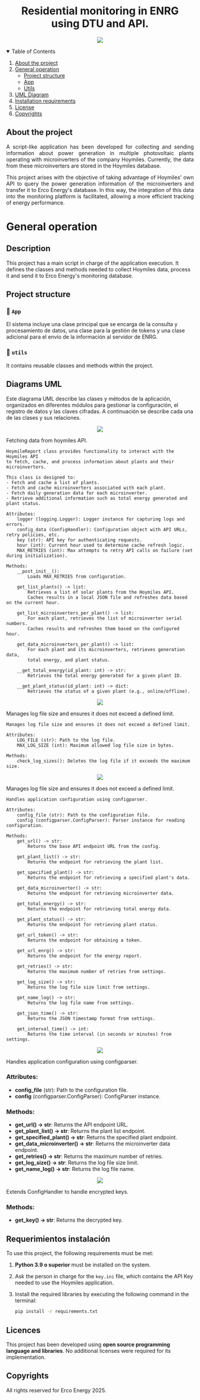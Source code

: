 <h1 align="center">Residential monitoring in ENRG using DTU and API. 
</h1>

<p align="center">
<img  align="center" src="./img/logo.png">
</p>

<!-- TABLE OF CONTENTS -->
<details open="open">
    <summary>Table of Contents</summary>
    <ol>
        <li><a href="#about-the-project">About the project</a></li>
        <li><a href="#Funcionamiento_general">General operation</a>
            <ul>
                <li><a href="#structure_project">Project structure </a></li>
                <li><a href="#app">App</a></li>
                <li><a href="#utils">Utils</a></li>
            </ul>
        </li>
        <li><a href="#diagrams"> UML Diagram 
        </a></li>
        <li><a href="#requirements">Installation requirements </a></li>
        <li><a href="#License">License</a></li>
        <li><a href="#Derechos">Copyrights</a></li>
    </ol>
</details>



<p id="about-the-project">
</p>



## About the project

<div style="text-align:justify">

A script-like application has been developed for collecting and sending information about power generation in multiple photovoltaic plants operating with microinverters of the company Hoymiles. Currently, the data from these microinverters are stored in the Hoymiles database.

This project arises with the objective of taking advantage of Hoymiles' own API to query the power generation information of the microinverters and transfer it to Erco Energy's database. In this way, the integration of this data into the monitoring platform is facilitated, allowing a more efficient tracking of energy performance.
</div>


<p id="Funcionamiento_general">
</p>

# General operation

## Description  
This project has a main script in charge of the application execution. It defines the classes and methods needed to collect Hoymiles data, process it and send it to Erco Energy's monitoring database.  


<p id="structure_project">
</p>

## Project structure

<p id="app">
</p>

### 📂 `App`  
El sistema incluye una clase principal que se encarga de la consulta y procesamiento de datos, una clase para la gestión de tokens y una clase adicional para el envío de la información al servidor de ENRG.


### 📂 `utils`  
It contains reusable classes and methods within the project.  

  

<p id="diagrams" >
    
</p>

## Diagrams UML

Este diagrama UML describe las clases y métodos de la aplicación, organizados en diferentes módulos para gestionar la configuración, el registro de datos y las claves cifradas. A continuación se describe cada una de las clases y sus relaciones.


<p align="center">
<img  align="center" src="./img/report.png">
</p>

Fetching data from hoymiles API.

    HoymileReport class provides functionality to interact with the Hoymiles API
    to fetch, cache, and process information about plants and their microinverters.

    This class is designed to:
    - Fetch and cache a list of plants.
    - Fetch and cache microinverters associated with each plant.
    - Fetch daily generation data for each microinverter.
    - Retrieve additional information such as total energy generated and plant status.

    Attributes:
        logger (logging.Logger): Logger instance for capturing logs and errors.
        config_data (ConfigHandler): Configuration object with API URLs, retry policies, etc.
        key (str): API key for authenticating requests.
        hour (int): Current hour used to determine cache refresh logic.
        MAX_RETRIES (int): Max attempts to retry API calls on failure (set during initialization).

    Methods:
        __post_init__():
            Loads MAX_RETRIES from configuration.

        get_list_plants() -> list:
            Retrieves a list of solar plants from the Hoymiles API.
            Caches results in a local JSON file and refreshes data based on the current hour.

        get_list_microinverters_per_plant() -> list:
            For each plant, retrieves the list of microinverter serial numbers.
            Caches results and refreshes them based on the configured hour.

        get_data_microinverters_per_plant() -> list:
            For each plant and its microinverters, retrieves generation data,
            total energy, and plant status.

        __get_total_energy(id_plant: int) -> str:
            Retrieves the total energy generated for a given plant ID.

        __get_plant_status(id_plant: int) -> dict:
            Retrieves the status of a given plant (e.g., online/offline).

<p align="center">
<img  align="center" src="./img/helper.png">
</p>

Manages log file size and ensures it does not exceed a defined limit.

    Manages log file size and ensures it does not exceed a defined limit.

    Attributes:
        LOG_FILE (str): Path to the log file.
        MAX_LOG_SIZE (int): Maximum allowed log file size in bytes.

    Methods:
        check_log_sizes(): Deletes the log file if it exceeds the maximum size.
    



<p align="center">
<img  align="center" src="./img/logger.png">
</p>


Manages log file size and ensures it does not exceed a defined limit.


    
    Handles application configuration using configparser.

    Attributes:
        config_file (str): Path to the configuration file.
        config (configparser.ConfigParser): Parser instance for reading configuration.

    Methods:
        get_url() -> str:
            Returns the base API endpoint URL from the config.
        
        get_plant_list() -> str:
            Returns the endpoint for retrieving the plant list.
        
        get_specified_plant() -> str:
            Returns the endpoint for retrieving a specified plant's data.
        
        get_data_microinverter() -> str:
            Returns the endpoint for retrieving microinverter data.
        
        get_total_energy() -> str:
            Returns the endpoint for retrieving total energy data.

        get_plant_status() -> str:
            Returns the endpoint for retrieving plant status.

        get_url_token() -> str:
            Returns the endpoint for obtaining a token.
        
        get_url_enrg() -> str:
            Returns the endpoint for the energy report.
        
        get_retries() -> str:
            Returns the maximum number of retries from settings.
        
        get_log_size() -> str:
            Returns the log file size limit from settings.
        
        get_name_log() -> str:
            Returns the log file name from settings.
        
        get_json_time() -> str:
            Returns the JSON timestamp format from settings.
        
        get_interval_time() -> int:
            Returns the time interval (in seconds or minutes) from settings.
    


<p align="center">
<img  align="center" src="./img/config.png">
</p>


Handles application configuration using configparser.

### Attributes:
- **config_file** (str): Path to the configuration file.
- **config** (configparser.ConfigParser): ConfigParser instance.

### Methods:
- **get_url() -> str**: Returns the API endpoint URL.
- **get_plant_list() -> str**: Returns the plant list endpoint.
- **get_specified_plant() -> str**: Returns the specified plant endpoint.
- **get_data_microinverter() -> str**: Returns the microinverter data endpoint.
- **get_retries() -> str**: Returns the maximum number of retries.
- **get_log_size() -> str**: Returns the log file size limit.
- **get_name_log() -> str**: Returns the log file name.

<p align="center">
<img  align="center" src="./img/key.png">
</p>

Extends ConfigHandler to handle encrypted keys.

### Methods:
- **get_key() -> str**: Returns the decrypted key.



<p id="requirements" >
    
</p>

## Requerimientos instalación
To use this project, the following requirements must be met: 

1. **Python 3.9 o superior** must be installed on the system.    
2. Ask the person in charge for the `key.ini` file, which contains the API Key needed to use the Hoymiles application.  
3. Install the required libraries by executing the following command in the terminal:  

   ```sh
   pip install -r requirements.txt


<p id="License">
</p>

## Licences

This project has been developed using **open source programming language and libraries**. No additional licenses were required for its implementation.  

<p id="Derechos" >
    
</p>

## Copyrights

All rights reserved for Erco Energy 2025.
